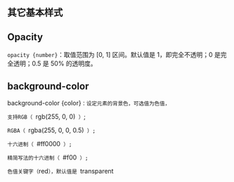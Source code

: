 ## 其它基本样式

## Opacity

`opacity {number}`：取值范围为 [0, 1] 区间。默认值是 1，即完全不透明；0 是完全透明；0.5 是 50% 的透明度。



## background-color

background-color {color}`：设定元素的背景色，可选值为色值，`

 `支持RGB（ `rgb(255, 0, 0)` ）`; 

 `RGBA（ `rgba(255, 0, 0, 0.5)` ）;` 

 `十六进制（ `#ff0000` ）;` 

 `精简写法的十六进制（ `#f00` ）;` 

`色值关键字（`red`），默认值是 `transparent